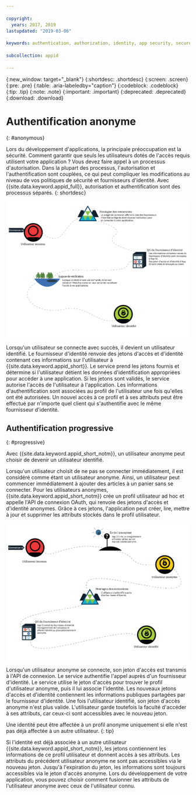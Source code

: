 ```yaml
---

copyright:
  years: 2017, 2019
lastupdated: "2019-03-06"

keywords: authentication, authorization, identity, app security, secure, anonymous, progressive, profiles, sign in

subcollection: appid

---
```


{:new_window: target="_blank"}
{:shortdesc: .shortdesc}
{:screen: .screen}
{:pre: .pre}
{:table: .aria-labeledby="caption"}
{:codeblock: .codeblock}
{:tip: .tip}
{:note: .note}
{:important: .important}
{:deprecated: .deprecated}
{:download: .download}

# Authentification anonyme
{: #anonymous}

Lors du développement d'applications, la principale préoccupation est la sécurité. Comment garantir que seuls les utilisateurs dotés de l'accès requis utilisent votre application ? Vous devez faire appel à un processus d'autorisation. Dans la plupart des processus, l'autorisation et l'authentification sont couplées, ce qui peut compliquer les modifications au niveau de vos politiques de sécurité et fournisseurs d'identité. Avec {{site.data.keyword.appid_full}}, autorisation et authentification sont des processus séparés.
{: shortdesc}


![Trajet d'un utilisateur inconnu devenant un utilisateur identifié.](images/authenticationtrail.png)

Lorsqu'un utilisateur se connecte avec succès, il devient un utilisateur identifié. Le fournisseur d'identité renvoie des jetons d'accès et d'identité contenant ces informations sur l'utilisateur à {{site.data.keyword.appid_short}}. Le service prend les jetons fournis et détermine si l'utilisateur détient les données d'identification appropriées pour accéder à une application. Si les jetons sont validés, le service autorise l'accès de l'utilisateur à l'application. Les informations d'authentification sont associées au profil de l'utilisateur une fois qu'elles ont été autorisées. Un nouvel accès à ce profil et à ses attributs peut être effectué par n'importe quel client qui s'authentifie avec le même fournisseur d'identité.

## Authentification progressive
{: #progressive}

Avec {{site.data.keyword.appid_short_notm}}, un utilisateur anonyme peut choisir de devenir un utilisateur identifié.

Lorsqu'un utilisateur choisit de ne pas se connecter immédiatement, il est considéré comme étant un utilisateur anonyme. Ainsi, un utilisateur peut commencer immédiatement à ajouter des articles à un panier sans se connecter. Pour les utilisateurs anonymes, {{site.data.keyword.appid_short_notm}} crée un profil utilisateur ad hoc et appelle l'API de connexion OAuth, qui renvoie des jetons d'accès et d'identité anonymes. Grâce à ces jetons, l'application peut créer, lire, mettre à jour et supprimer les attributs stockés dans le profil utilisateur.

![Trajet d'un utilisateur identifié lorsqu'il démarre en tant qu'anonyme.](images/anon-authenticationtrail.png)

Lorsqu'un utilisateur anonyme se connecte, son jeton d'accès est transmis à l'API de connexion. Le service authentifie l'appel auprès d'un fournisseur d'identité. Le service utilise le jeton d'accès pour trouver le profil d'utilisateur anonyme, puis il lui associe l'identité. Les nouveaux jetons d'accès et d'identité contiennent les informations publiques partagées par le fournisseur d'identité. Une fois l'utilisateur identifié, son jeton d'accès anonyme n'est plus valide. L'utilisateur garde toutefois la faculté d'accéder à ses attributs, car ceux-ci sont accessibles avec le nouveau jeton.

Une identité peut être affectée à un profil anonyme uniquement si elle n'est pas déjà affectée à un autre utilisateur.
{: tip}

Si l'identité est déjà associée à un autre utilisateur {{site.data.keyword.appid_short_notm}}, les jetons contiennent les informations de ce profil utilisateur et donnent accès à ses attributs. Les attributs du précédent utilisateur anonyme ne sont pas accessibles via le nouveau jeton. Jusqu'à l'expiration du jeton, les informations sont toujours accessibles via le jeton d'accès anonyme. Lors du développement de votre application, vous pouvez choisir comment fusionner les attributs de l'utilisateur anonyme avec ceux de l'utilisateur connu.
